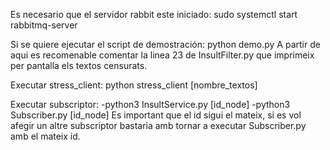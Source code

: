Es necesario que el servidor rabbit este iniciado: sudo systemctl start rabbitmq-server

Si se quiere ejecutar el script de demostración: python demo.py
A partir de aqui es recomenable comentar la linea 23 de InsultFilter.py que imprimeix per pantalla els textos censurats.

Executar stress_client: python stress_client [nombre_textos]

Executar subscriptor: 
    -python3 InsultService.py [id_node]
    -python3 Subscriber.py [id_node]
Es important que el id sigui el mateix, si es vol afegir un altre subscriptor bastaria amb tornar a executar Subscriber.py amb el mateix id.